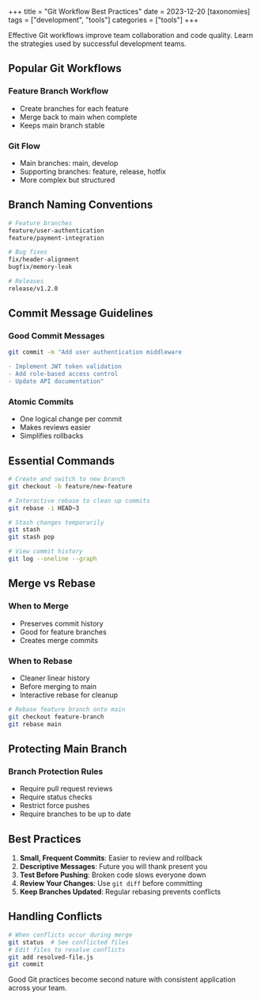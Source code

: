 +++
title = "Git Workflow Best Practices"
date = 2023-12-20
[taxonomies]
tags = ["development", "tools"]
categories = ["tools"]
+++

Effective Git workflows improve team collaboration and code quality. Learn the strategies used by successful development teams.

<!-- more -->

## Popular Git Workflows

### Feature Branch Workflow
- Create branches for each feature
- Merge back to main when complete
- Keeps main branch stable

### Git Flow
- Main branches: main, develop
- Supporting branches: feature, release, hotfix
- More complex but structured

## Branch Naming Conventions

```bash
# Feature branches
feature/user-authentication
feature/payment-integration

# Bug fixes  
fix/header-alignment
bugfix/memory-leak

# Releases
release/v1.2.0
```

## Commit Message Guidelines

### Good Commit Messages
```bash
git commit -m "Add user authentication middleware

- Implement JWT token validation
- Add role-based access control
- Update API documentation"
```

### Atomic Commits
- One logical change per commit
- Makes reviews easier
- Simplifies rollbacks

## Essential Commands

```bash
# Create and switch to new branch
git checkout -b feature/new-feature

# Interactive rebase to clean up commits
git rebase -i HEAD~3

# Stash changes temporarily
git stash
git stash pop

# View commit history
git log --oneline --graph
```

## Merge vs Rebase

### When to Merge
- Preserves commit history
- Good for feature branches
- Creates merge commits

### When to Rebase
- Cleaner linear history
- Before merging to main
- Interactive rebase for cleanup

```bash
# Rebase feature branch onto main
git checkout feature-branch
git rebase main
```

## Protecting Main Branch

### Branch Protection Rules
- Require pull request reviews
- Require status checks
- Restrict force pushes
- Require branches to be up to date

## Best Practices

1. **Small, Frequent Commits**: Easier to review and rollback
2. **Descriptive Messages**: Future you will thank present you
3. **Test Before Pushing**: Broken code slows everyone down
4. **Review Your Changes**: Use `git diff` before committing
5. **Keep Branches Updated**: Regular rebasing prevents conflicts

## Handling Conflicts

```bash
# When conflicts occur during merge
git status  # See conflicted files
# Edit files to resolve conflicts
git add resolved-file.js
git commit
```

Good Git practices become second nature with consistent application across your team.